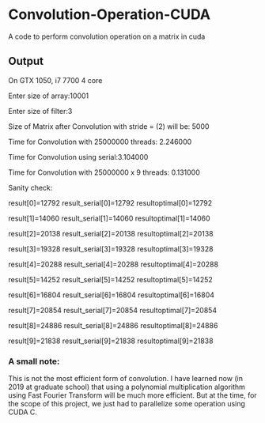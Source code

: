 # Convolution-Operation-CUDA
A code to perform convolution operation on a matrix in cuda

## Output
On GTX 1050, i7 7700 4 core

Enter size of array:10001

Enter size of filter:3

Size of Matrix after Convolution with stride = (2) will be: 5000

Time for Convolution with 25000000 threads: 2.246000

Time for Convolution using serial:3.104000

Time for Convolution with 25000000 x 9 threads: 0.131000

Sanity check:

result[0]=12792
result_serial[0]=12792
resultoptimal[0]=12792

result[1]=14060
result_serial[1]=14060
resultoptimal[1]=14060

result[2]=20138
result_serial[2]=20138
resultoptimal[2]=20138

result[3]=19328
result_serial[3]=19328
resultoptimal[3]=19328

result[4]=20288
result_serial[4]=20288
resultoptimal[4]=20288

result[5]=14252
result_serial[5]=14252
resultoptimal[5]=14252

result[6]=16804
result_serial[6]=16804
resultoptimal[6]=16804

result[7]=20854
result_serial[7]=20854
resultoptimal[7]=20854

result[8]=24886
result_serial[8]=24886
resultoptimal[8]=24886

result[9]=21838
result_serial[9]=21838
resultoptimal[9]=21838


### A small note:
This is not the most efficient form of convolution. I have learned now (in 2019 at graduate school) that using a polynomial multiplication algorithm using Fast Fourier Transform will be much more efficient. But at the time, for the scope of this project, we just had to parallelize some operation using CUDA C.
